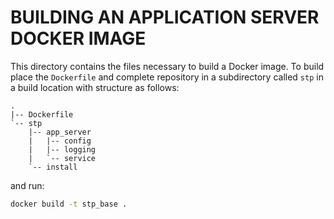 BUILDING AN APPLICATION SERVER DOCKER IMAGE
===========================================

This directory contains the files necessary to build a Docker image. To build place the `Dockerfile` and complete repository in a subdirectory called `stp` in a build location with structure as follows:

```
.
|-- Dockerfile
`-- stp
    |-- app_server
    |   |-- config
    |   |-- logging
    |   `-- service
    `-- install
```

and run:

```bash
docker build -t stp_base .
```
